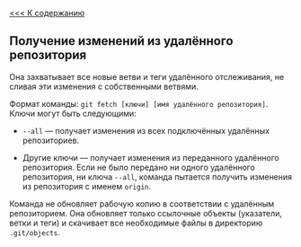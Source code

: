 [<<< К содержанию](readme.md)

## Получение изменений из удалённого репозитория 

Она захватывает все новые ветви и теги удалённого отслеживания, не сливая эти изменения с собственными ветвями. 

Формат команды: `git fetch [ключи] [имя удалённого репозитория]`.
Ключи могут быть следующими: 

* `--all` — получает изменения из всех подключённых удалённых репозиториев. 

* Другие ключи — получает изменения из переданного удалённого репозитория. Если не было передано ни одного удалённого репозитория, ни ключа `--all`, команда пытается получить изменения из репозитория с именем `origin`.

Команда не обновляет рабочую копию в соответствии с удалённым репозиторием. Она обновляет только ссылочные объекты (указатели, ветки и теги) и скачивает все необходимые файлы в директорию `.git/objects`.